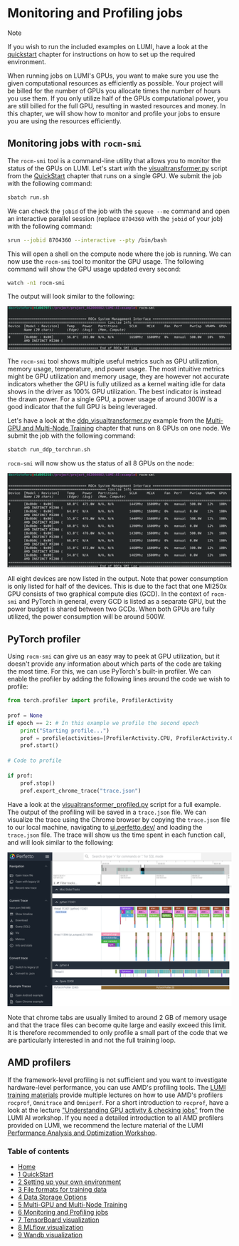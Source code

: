# Monitoring and Profiling jobs

> [!NOTE]  
> If you wish to run the included examples on LUMI, have a look at the [quickstart](../quickstart/README.md) chapter for instructions on how to set up the required environment.

When running jobs on LUMI's GPUs, you want to make sure you use the given computational resources as efficiently as possible. Your project will be billed for the number of GPUs you allocate times the number of hours you use them. If you only utilize half of the GPUs computational power, you are still billed for the full GPU, resulting in wasted resources and money. In this chapter, we will show how to monitor and profile your jobs to ensure you are using the resources efficiently.

## Monitoring jobs with `rocm-smi`

The `rocm-smi` tool is a command-line utility that allows you to monitor the status of the GPUs on LUMI. Let's start with the [visualtransformer.py](../quickstart/visualtransformer.py) script from the [QuickStart](../quickstart/README.md) chapter that runs on a single GPU. We submit the job with the following command:

```bash
sbatch run.sh
```

We can check the `jobid` of the job with the `squeue --me` command and open an interactive parallel session (replace `8704360` with the `jobid` of your job) with the following command:

```bash
srun --jobid 8704360 --interactive --pty /bin/bash
```
This will open a shell on the compute node where the job is running. We can now use the `rocm-smi` tool to monitor the GPU usage. The following command will show the GPU usage updated every second:

```bash
watch -n1 rocm-smi
```

The output will look similar to the following:

![Image title](../assets/images/rocm-smi-1-gpu.png)

The `rocm-smi` tool shows multiple useful metrics such as GPU utilization, memory usage, temperature, and power usage. The most intuitive metrics might be GPU utilization and memory usage, they are however not accurate indicators whether the GPU is fully utilized as a kernel waiting idle for data shows in the driver as 100% GPU utilization. The best indicator is instead the drawn power. For a single GPU, a power usage of around 300W is a good indicator that the full GPU is being leveraged. 

Let's have a look at the [ddp_visualtransformer.py](../multi-gpu-and-node/ddp_visualtransformer.py) example from the [Multi-GPU and Multi-Node Training](../multi-gpu-and-node/README.md) chapter that runs on 8 GPUs on one node. We submit the job with the following command:

```bash
sbatch run_ddp_torchrun.sh
```
`rocm-smi` will now show us the status of all 8 GPUs on the node:

![Image title](../assets/images/rocm-smi-8-gpu.png)

All eight devices are now listed in the output. Note that power consumption is only listed for half of the devices. This is due to the fact that one MI250x GPU consists of two graphical compute dies (GCD). In the context of `rocm-smi` and PyTorch in general, every GCD is listed as a separate GPU, but the power budget is shared between two GCDs. When both GPUs are fully utilized, the power consumption will be around 500W.

## PyTorch profiler

Using `rocm-smi` can give us an easy way to peek at GPU utilization, but it doesn't provide any information about which parts of the code are taking the most time. For this, we can use PyTorch's built-in profiler. 
We can enable the profiler by adding the following lines around the code we wish to profile:

```python
from torch.profiler import profile, ProfilerActivity

prof = None
if epoch == 2: # In this example we profile the second epoch
    print("Starting profile...")
    prof = profile(activities=[ProfilerActivity.CPU, ProfilerActivity.CUDA])
    prof.start()

# Code to profile

if prof:
    prof.stop()
    prof.export_chrome_trace("trace.json")
```
Have a look at the [visualtransformer_profiled.py](visualtransformer_profiled.py) script for a full example. The output of the profiling will be saved in a `trace.json` file. We can visualize the trace using the Chrome browser by copying the `trace.json` file to our local machine, navigating to [ui.perfetto.dev/](https://ui.perfetto.dev/) and loading the `trace.json` file. The trace will show us the time spent in each function call, and will look similar to the following:

![Image title](../assets/images/perfetto-trace.png)

Note that chrome tabs are usually limited to around 2 GB of memory usage and that the trace files can become quite large and easily exceed this limit. It is therefore recommended to only profile a small part of the code that we are particularly interested in and not the full training loop.

## AMD profilers

If the framework-level profiling is not sufficient and you want to investigate hardware-level performance, you can use AMD's profiling tools. The [LUMI training materials](https://lumi-supercomputer.github.io/LUMI-training-materials/) provide multiple lectures on how to use AMD's profilers `rocprof`, `Omnitrace` and `Omniperf`. For a short introduction to `rocprof`, have a look at the lecture ["Understanding GPU activity & checking jobs"](https://lumi-supercomputer.github.io/LUMI-training-materials/ai-20241126/extra_04_CheckingGPU/) from the LUMI AI workshop. If you need a detailed introduction to all AMD profilers provided on LUMI, we recommend the lecture material of the LUMI [Performance Analysis and Optimization Workshop](https://lumi-supercomputer.github.io/LUMI-training-materials/paow-20240611/).

### Table of contents

- [Home](..#readme)
- [1 QuickStart](https://github.com/Lumi-supercomputer/LUMI-AI-Guide/tree/main/1-quickstart#readme)
- [2 Setting up your own environment](https://github.com/Lumi-supercomputer/LUMI-AI-Guide/tree/main/2-setting-up-environment#readme)
- [3 File formats for training data](https://github.com/Lumi-supercomputer/LUMI-AI-Guide/tree/main/3-file-formats#readme)
- [4 Data Storage Options](https://github.com/Lumi-supercomputer/LUMI-AI-Guide/tree/main/4-data-storage#readme)
- [5 Multi-GPU and Multi-Node Training](https://github.com/Lumi-supercomputer/LUMI-AI-Guide/tree/main/5-multi-gpu-and-node#readme)
- [6 Monitoring and Profiling jobs](https://github.com/Lumi-supercomputer/LUMI-AI-Guide/tree/main/6-monitoring-and-profiling#readme)
- [7 TensorBoard visualization](https://github.com/Lumi-supercomputer/LUMI-AI-Guide/tree/main/7-TensorBoard-visualization#readme)
- [8 MLflow visualization](https://github.com/Lumi-supercomputer/LUMI-AI-Guide/tree/main/8-MLflow-visualization#readme)
- [9 Wandb visualization](https://github.com/Lumi-supercomputer/LUMI-AI-Guide/tree/main/9-Wandb-visualization#readme)
